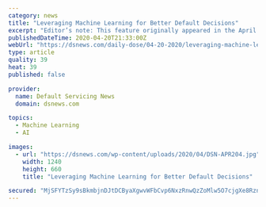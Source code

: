 ```yaml
---
category: news
title: "Leveraging Machine Learning for Better Default Decisions"
excerpt: "Editor’s note: This feature originally appeared in the April issue of DS News. Hardly a week goes by without another report on how machine learning and AI will transform the way we work and live. AI’s ability to digest huge amounts of data, identify patterns, and predict likely outcomes make them critical components in many areas including ..."
publishedDateTime: 2020-04-20T21:33:00Z
webUrl: "https://dsnews.com/daily-dose/04-20-2020/leveraging-machine-learning-for-better-default-decisions"
type: article
quality: 39
heat: 39
published: false

provider:
  name: Default Servicing News
  domain: dsnews.com

topics:
  - Machine Learning
  - AI

images:
  - url: "https://dsnews.com/wp-content/uploads/2020/04/DSN-APR204.jpg"
    width: 1240
    height: 660
    title: "Leveraging Machine Learning for Better Default Decisions"

secured: "MjSFYTzSy9sBkmbjnDJtDCByaXgwvWFbCvp6NxzRnwQzZoMlw5O7cjgXe8RznxJ0Eu+ixsKx91q909CDZKXyy9yFardpHVCGKt32dIoeht/Q58uptN9yInWTjnDm9ZMav39bLsryv2lnT3ID4Z4Xh2/1eghEr125w+yf44BcWVT/B4GJM2JyMdHNFh9uylWM8hA7ZVpV0TgLrEs4DIcimuoA1F4bzz/DKXnGF5TZYopkIijAm9U9XQwXIEAZiq+RztLZ558XzAn9zaboubkk2YOZRnrCHiAa7O1IX6GXiCgqy9rIeE5WQznYNSriWsy6;8sx2W2aEEOtZw/u7jGE/gg=="
---
```


